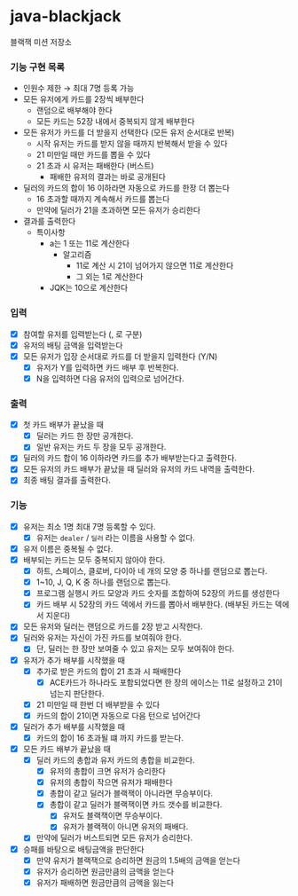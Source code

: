 # java-blackjack

블랙잭 미션 저장소

### 기능 구현 목록

- 인원수 제한 → 최대 7명 등록 가능
- 모든 유저에게 카드를 2장씩 배부한다
    - 랜덤으로 배부해야 한다
    - 모든 카드는 52장 내에서 중복되지 않게 배부한다
- 모든 유저가 카드를 더 받을지 선택한다 (모든 유저 순서대로 반복)
    - 시작 유저는 카드를 받지 않을 때까지 반복해서 받을 수 있다
    - 21 미만일 때만 카드를 뽑을 수 있다
    - 21 초과 시 유저는 패배한다 (버스트)
        - 패배한 유저의 결과는 바로 공개된다
- 딜러의 카드의 합이 16 이하라면 자동으로 카드를 한장 더 뽑는다
    - 16 초과할 때까지 계속해서 카드를 뽑는다
    - 만약에 딜러가 21을 초과하면 모든 유저가 승리한다
- 결과를 출력한다
    - 특이사항
        - a는 1 또는 11로 계산한다
            - 알고리즘
                - 11로 계산 시 21이 넘어가지 않으면 11로 계산한다
                - 그 외는 1로 계산한다
        - JQK는 10으로 계산한다

### 입력

- [x] 참여할 유저를 입력받는다 (, 로 구분)
- [x] 유저의 배팅 금액을 입력받는다
- [x] 모든 유저가 입장 순서대로 카드를 더 받을지 입력한다 (Y/N)
    - [x] 유저가 Y를 입력하면 카드 배부 후 반복한다.
    - [x] N을 입력하면 다음 유저의 입력으로 넘어간다.

### 출력

- [x] 첫 카드 배부가 끝났을 때
    - [x] 딜러는 카드 한 장만 공개한다.
    - [x] 일반 유저는 카드 두 장을 모두 공개한다.
- [x] 딜러의 카드 합이 16 이하라면 카드를 추가 배부받는다고 출력한다.
- [x] 모든 유저의 카드 배부가 끝났을 때 딜러와 유저의 카드 내역을 출력한다.
- [x] 최종 배팅 결과를 출력한다.

### 기능

- [x] 유저는 최소 1명 최대 7명 등록할 수 있다.
    - [x] 유저는 `dealer` / `딜러` 라는 이름을 사용할 수 없다.
- [x] 유저 이름은 중복될 수 없다.
- [x] 배부되는 카드는 모두 중복되지 않아야 한다.
    - [x] 하트, 스페이스, 클로버, 다이아 네 개의 모양 중 하나를 랜덤으로 뽑는다.
    - [x] 1~10, J, Q, K 중 하나를 랜덤으로 뽑는다.
    - [x] 프로그램 실행시 카드 모양과 카드 숫자를 조합하여 52장의 카드를 생성한다
    - [x] 카드 배부 시 52장의 카드 덱에서 카드를 뽑아서 배부한다. (배부된 카드는 덱에서 지운다)
- [x] 모든 유저와 딜러는 랜덤으로 카드를 2장 받고 시작한다.
- [x] 딜러와 유저는 자신이 가진 카드를 보여줘야 한다.
    - [x] 단, 딜러는 한 장만 보여줄 수 있고 유저는 모두 보여줘야 한다.
- [x] 유저가 추가 배부를 시작했을 때
    - [x] 추가로 받은 카드의 합이 21 초과 시 패배한다
        - [x] ACE카드가 하나라도 포함되었다면 한 장의 에이스는 11로 설정하고 21이 넘는지 판단한다.
    - [x] 21 미만일 때 한번 더 배부받을 수 있다
    - [x] 카드의 합이 21이면 자동으로 다음 턴으로 넘어간다
- [x] 딜러가 추가 배부를 시작했을 때
    - [x] 카드의 합이 16 초과될 떄 까지 카드를 받는다.
- [x] 모든 카드 배부가 끝났을 때
    - [x] 딜러 카드의 총합과 유저 카드의 총합을 비교한다.
        - [x] 유저의 총합이 크면 유저가 승리한다
        - [x] 유저의 총합이 작으면 유저가 패배한다
        - [x] 총합이 같고 딜러가 블랙잭이 아니라면 무승부이다.
        - [x] 총합이 같고 딜러가 블랙잭이면 카드 갯수를 비교한다.
            - [x] 유저도 블랙잭이면 무승부이다.
            - [x] 유저가 블랙잭이 아니면 유저의 패배다.
    - [x] 만약에 딜러가 버스트되면 모든 유저가 승리한다.
- [x] 승패를 바탕으로 배팅금액을 판단한다
    - [x] 만약 유저가 블랙잭으로 승리하면 원금의 1.5배의 금액을 얻는다
    - [x] 유저가 승리하면 원금만큼의 금액을 얻는다
    - [x] 유저가 패배하면 원금만큼의 금액을 잃는다
